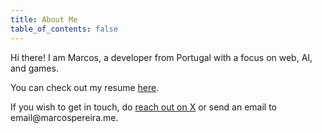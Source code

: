 ```yaml
---
title: About Me
table_of_contents: false
---
```


Hi there! I am Marcos, a developer from Portugal with a focus on web, AI, and games.

You can check out my resume [here](/resume).

If you wish to get in touch, do [reach out on X](https://x.com/voxelbased) or send an email to &#101;&#109;&#97;&#105;&#108;&#64;&#109;&#97;&#114;&#99;&#111;&#115;&#112;&#101;&#114;&#101;&#105;&#114;&#97;&#46;&#109;&#101;.
